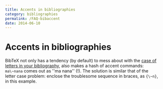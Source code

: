 ```yaml
---
title: Accents in bibliographies
category: bibliographies
permalink: /FAQ-bibaccent
date: 2014-06-10
---
```


# Accents in bibliographies

BibTeX not only has a tendency (by default) to mess about with the
[case of letters in your bibliography](/FAQ-capbibtex),
also makes a hash of accent commands:
`ma\~nana` comes out as ''ma nana'' (!).  The solution is similar that of the letter case problem:
enclose the troublesome sequence in braces, as
`{\~n}`, in this example.

